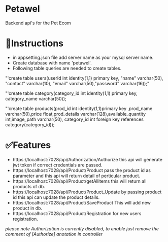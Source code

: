 # Petawel
Backend api's for the Pet Ecom

# 📑Instructions
- in appsetting.json file add server name as your mysql server name.
- Create database with name 'petawel'.
- Following table queries are needed to create tables.

"'create table users(userId int identity(1,1) primary key, "name" varchar(50), "contact" varchar(10), "email" varchar(50),"password" varchar(16));"

"'create table category(category_id int identity(1,1) primary key, category_name varchar(50));

"'create table products(prod_id int identity(1,1)primary key ,prod_name varchar(50),price float,prod_details varchar(128),available_quantity int,image_path varchar(50), category_id int foreign key references category(category_id));

# ✅Features
- https://localhost:7028/api/Authorization/Authorize this api will generate jwt token if correct credentials are passed.
- https://localhost:7028/api/Product/Product pass the product id as parameter and this api will return detail of perticular product.
- https://localhost:7028/api/Product/getAllitems this will return all products of db.
- https://localhost:7028/api/Product/Product_Update by passing product id this api can update the product details.
- https://localhost:7028/api/Product/SaveProduct This will add new product in db.
- https://localhost:7028/api/Product/Registration for new users registration.


_please note Authorization is currently disabled, to enable just remove the comment of [Authorize] anotation in controller_
